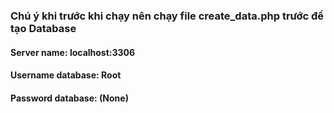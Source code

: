 ### Chú ý khi trước khi chạy nên chạy file create_data.php trước để tạo Database
#### Server name: localhost:3306
#### Username database: Root
#### Password database: (None)